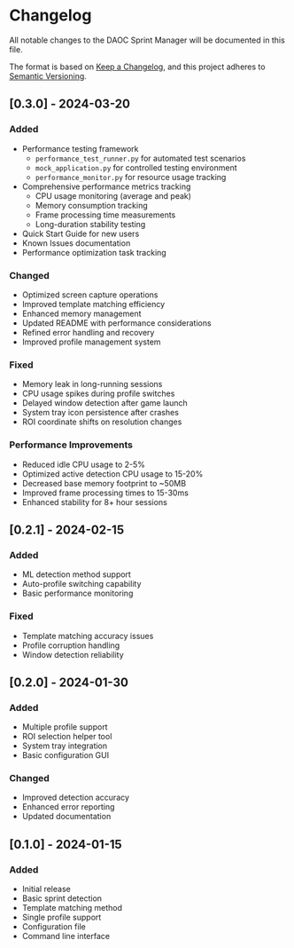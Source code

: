 # Changelog

All notable changes to the DAOC Sprint Manager will be documented in this file.

The format is based on [Keep a Changelog](https://keepachangelog.com/en/1.0.0/),
and this project adheres to [Semantic Versioning](https://semver.org/spec/v2.0.0.html).

## [0.3.0] - 2024-03-20

### Added
- Performance testing framework
  - `performance_test_runner.py` for automated test scenarios
  - `mock_application.py` for controlled testing environment
  - `performance_monitor.py` for resource usage tracking
- Comprehensive performance metrics tracking
  - CPU usage monitoring (average and peak)
  - Memory consumption tracking
  - Frame processing time measurements
  - Long-duration stability testing
- Quick Start Guide for new users
- Known Issues documentation
- Performance optimization task tracking

### Changed
- Optimized screen capture operations
- Improved template matching efficiency
- Enhanced memory management
- Updated README with performance considerations
- Refined error handling and recovery
- Improved profile management system

### Fixed
- Memory leak in long-running sessions
- CPU usage spikes during profile switches
- Delayed window detection after game launch
- System tray icon persistence after crashes
- ROI coordinate shifts on resolution changes

### Performance Improvements
- Reduced idle CPU usage to 2-5%
- Optimized active detection CPU usage to 15-20%
- Decreased base memory footprint to ~50MB
- Improved frame processing times to 15-30ms
- Enhanced stability for 8+ hour sessions

## [0.2.1] - 2024-02-15

### Added
- ML detection method support
- Auto-profile switching capability
- Basic performance monitoring

### Fixed
- Template matching accuracy issues
- Profile corruption handling
- Window detection reliability

## [0.2.0] - 2024-01-30

### Added
- Multiple profile support
- ROI selection helper tool
- System tray integration
- Basic configuration GUI

### Changed
- Improved detection accuracy
- Enhanced error reporting
- Updated documentation

## [0.1.0] - 2024-01-15

### Added
- Initial release
- Basic sprint detection
- Template matching method
- Single profile support
- Configuration file
- Command line interface 